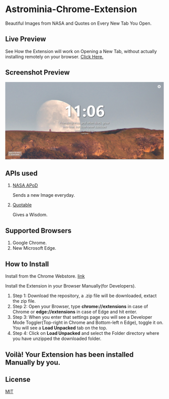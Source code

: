 # Astrominia-Chrome-Extension
Beautiful Images from NASA and Quotes on Every New Tab You Open.

## Live Preview
See How the Extension will work on Opening a New Tab, without actually installing remotely on your browser. [Click Here.](https://astrominia.netlify.app/)


## Screenshot Preview
![Image](./images/displayImage.png)

## APIs used
1) [NASA APoD](https://api.nasa.gov/)

   Sends a new Image everyday.

2) [Quotable](https://api.quotable.io/)

   Gives a Wisdom.
   
## Supported Browsers
   1) Google Chrome.
   2) New Microsoft Edge.
   
## How to Install
Install from the Chrome Webstore. [link](https://bit.ly/3eSqWOc)

Install the Extension in your Browser Manually(for Developers).

1) Step 1: Download the repository, a .zip file will be downloaded, extact the zip file.
2) Step 2: Open your Browser, type <strong>chrome://extensions</strong> in case of Chrome or <strong>edge://extensions</strong> in case of Edge and hit enter.
3) Step 3: When you enter that settings page you will see a Developer Mode Toggler(Top-right in Chrome and Bottom-left n Edge), toggle it on.
   You will see a <strong>Load Unpacked</strong> tab on the top.
4) Step 4: Click on <strong>Load Unpacked</strong> and select the Folder directory where you have unzipped the downloaded folder.

<h2> Voilà! Your Extension has been installed Manually by you.</h2>


## License
[MIT](https://choosealicense.com/licenses/mit/)
